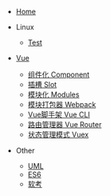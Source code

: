<!-- docs/_sidebar.md -->

* [Home](/)

* Linux
  * [Test](/Linux/A.md)

* [Vue](/Vue/)
  * [组件化 Component](Vue/Component.md)
  * [插槽 Slot](Vue/Slot.md)
  * [模块化 Modules](Vue/Modules.md)
  * [模块打包器 Webpack](Vue/Webpack.md)
  * [Vue脚手架 Vue CLI](Vue/Vue_CLI.md)
  * [路由管理器 Vue Router](Vue/Vue_Router.md)
  * [状态管理模式 Vuex](Vue/Vuex.md)

* Other
  * [UML](Others/UML/UML.md)
  * [ES6](Others/ES6/)
  * [软考](Others/ruankao/)
